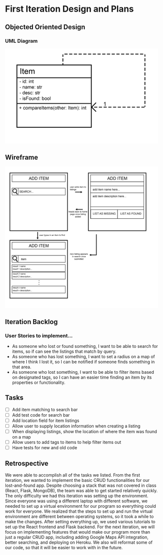 # First Iteration Design and Plans

## Objected Oriented Design

### UML Diagram
![UML Diagram](./additional/uml1.png)

## Wireframe
![Wireframe](./additional/wireframe.png)


## Iteration Backlog

### User Stories to implement...
* As someone who lost or found something, I want to be able to search for items, so if can see the listings that match by query.
* As someone who has lost something, I want to set a radius on a map of where I think I lost it, so I can be notified if someone finds something in that area.
* As someone who lost something, I want to be able to filter items based on designated tags, so I can have an easier time finding an item by its properties or functionality.

## Tasks
- [ ] Add item matching to search bar
- [ ] Add test code for search bar
- [ ] Add location field for item listings
- [ ] Allow user to supply location information when creating a listing
- [ ] When displaying listings, show the location of where the item was found on a map
- [ ] Allow users to add tags to items to help filter items out
- [ ] Have tests for new and old code

## Retrospective
We were able to accomplish all of the tasks we listed. From the first iteration, we wanted to implement the basic CRUD functionalities for our lost-and-found app. Despite choosing a stack that was not covered in class (React, Flask, MongoDB), the team was able to get started relatively quickly. The only difficulty we had this iteration was setting up the environment. Since everyone was using a different laptop with different software, we needed to set up a virtual environment for our program so everything could work for everyone. We realized that the steps to set up and run the virtual environment are different between operating systems, so it took a while to make the changes. After setting everything up, we used various tutorials to set up the React frontend and Flask backend. For the next iteration, we will focus on implementing features that would make our program more than just a regular CRUD app, including adding Google Maps API integration, better searching, and deploying on Heroku. We also will reformat some of our code, so that it will be easier to work with in the future.
